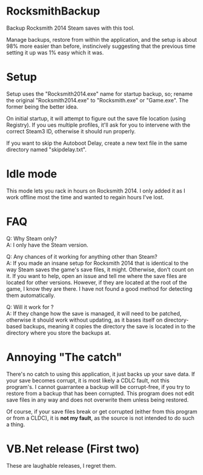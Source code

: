# RocksmithBackup
Backup Rocksmith 2014 Steam saves with this tool.

Manage backups, restore from within the application, and the setup is about 98% more easier than before, instincively suggesting that the previous time setting it up was 1% easy which it was.

# Setup
Setup uses the "Rocksmith2014.exe" name for startup backup, so; rename the original "Rocksmith2014.exe" to "Rocksmith.exe" or "Game.exe". The former being the better idea.

On initial startup, it will attempt to figure out the save file location (using Registry). If you ues multiple profiles, it'll ask for you to intervene with the correct Steam3 ID, otherwise it should run properly.

If you want to skip the Autoboot Delay, create a new text file in the same directory named "skipdelay.txt".

# Idle mode
This mode lets you rack in hours on Rocksmith 2014. I only added it as I work offline most the time and wanted to regain hours I've lost.

# FAQ

Q: Why Steam only?  
A: I only have the Steam version. 

Q: Any chances of it working for anything other than Steam?  
A: If you made an insane setup for Rocksmith 2014 that is identical to the way Steam saves the game's save files, it might. Otherwise, don't count on it. If you want to help, open an issue and tell me where the save files are located for other versions. However, if they are located at the root of the game, I know they are there. I have not found a good method for detecting them automatically.

Q: Will it work for <future update>?  
A: If they change how the save is managed, it will need to be patched, otherwise it should work without updating, as it bases itself on directory-based backups, meaning it copies the directory the save is located in to the directory where you store the backups at.

# Annoying "The catch"

There's no catch to using this application, it just backs up your save data. If your save becomes corrupt, it is most likely a CDLC fault, not this program's. I cannot guarrantee a backup will be corrupt-free, if you try to restore from a backup that has been corrupted. This program does not edit save files in any way and does not overwrite them unless being restored.

Of course, if your save files break or get corrupted (either from this program or from a CLDC), it is **not my fault**, as the source is not intended to do such a thing.

# VB.Net release (First two)

These are laughable releases, I regret them.
